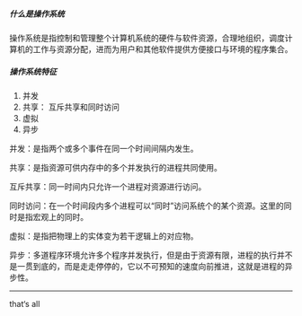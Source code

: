 #####  什么是操作系统

操作系统是指控制和管理整个计算机系统的硬件与软件资源，合理地组织，调度计算机的工作与资源分配，进而为用户和其他软件提供方便接口与环境的程序集合。

##### 操作系统特征

1. 并发
2. 共享： 互斥共享和同时访问
3. 虚拟
4. 异步

并发：是指两个或多个事件在同一个时间间隔内发生。

共享：是指资源可供内存中的多个并发执行的进程共同使用。

互斥共享：同一时间内只允许一个进程对资源进行访问。

同时访问：在一个时间段内多个进程可以“同时”访问系统个的某个资源。这里的同时是指宏观上的同时。

虚拟：是指把物理上的实体变为若干逻辑上的对应物。

异步：多道程序环境允许多个程序并发执行，但是由于资源有限，进程的执行并不是一贯到底的，而是走走停停的，它以不可预知的速度向前推进，这就是进程的异步性。



---

that‘s all